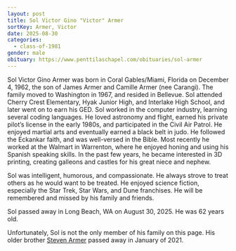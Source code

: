 ```yaml
---
layout: post
title: Sol Victor Gino "Victor" Armer
sortKey: Armer, Victor
date: 2025-08-30
categories:
  - class-of-1981
gender: male
obituary: https://www.penttilaschapel.com/obituaries/sol-armer
---
```

Sol Victor Gino Armer was born in Coral Gables/Miami, Florida on December 4, 1962, the son of James Armer and Camille Armer (nee Carangi). The family moved to Washington in 1967, and resided in Bellevue. Sol attended Cherry Crest Elementary, Hyak Junior High, and Interlake High School, and later went on to earn his GED. Sol worked in the computer industry, learning several coding languages. He loved astronomy and flight, earned his private pilot’s license in the early 1980s, and participated in the Civil Air Patrol. He enjoyed martial arts and eventually earned a black belt in judo. He followed the Eckankar faith, and was well-versed in the Bible. Most recently he worked at the Walmart in Warrenton, where he enjoyed honing and using his Spanish speaking skills. In the past few years, he became interested in 3D printing, creating galleons and castles for his great niece and nephew.

Sol was intelligent, humorous, and compassionate. He always strove to treat others as he would want to be treated. He enjoyed science fiction, especially the Star Trek, Star Wars, and Dune franchises. He will be remembered and missed by his family and friends.

Sol passed away in Long Beach, WA on August 30, 2025. He was 62 years old. 

U﻿nfortunately, Sol is not the only member of his family on this page. His older brother [Steven Armer](https://ihsmemorial.org/class-of-1972/steven-james-armer/) passed away in January of 2021.